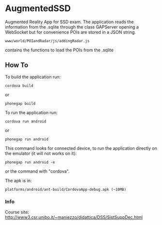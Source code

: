 # AugmentedSSD
Augmented Reality App for SSD exam.
The application reads the information from the .sqlite through the class GAPServer opening a WebSocket but for convenience POIs are stored in a JSON string.
<pre><code>www/world/POIandRadar/js/addingRadar.js</code></pre> contains the functions to load the POIs from the .sqlite

## How To
To build the application run:
<pre><code>cordova build</code></pre>
or
<pre><code>phonegap build</code></pre>

To run the application run:
<pre><code>cordova run android</code></pre>
or
<pre><code>phonegap run android</code></pre>
This command looks for connected device, to run the application directly on the emulator (it will not works on it):
<pre><code>phonegap run android -e</code></pre>
or the command with "cordova".

The apk is in:
<pre><code>platforms/android/ant-build/CordovaApp-debug.apk (~10MB)</code></pre>

### Info
Course site: http://www3.csr.unibo.it/~maniezzo/didattica/DSS/SistSuppDec.html
